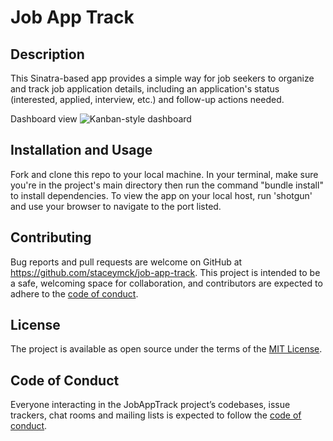 # Job App Track

## Description

This Sinatra-based app provides a simple way for job seekers to organize and track job application details, including an application's status (interested, applied, interview, etc.) and follow-up actions needed. 

Dashboard view
![Kanban-style dashboard](../images/job_track_ui_1.png)

## Installation and Usage

Fork and clone this repo to your local machine. In your terminal, make sure you're in the project's main directory then run the command "bundle install" to install dependencies. To view the app on your local host, run 'shotgun' and use your browser to navigate to the port listed.

## Contributing

Bug reports and pull requests are welcome on GitHub at https://github.com/staceymck/job-app-track. This project is intended to be a safe, welcoming space for collaboration, and contributors are expected to adhere to the [code of conduct](https://github.com/staceymck/job-app-track/blob/main/CODE_OF_CONDUCT.md).

## License

The project is available as open source under the terms of the [MIT License](https://opensource.org/licenses/MIT).

## Code of Conduct

Everyone interacting in the JobAppTrack project’s codebases, issue trackers, chat rooms and mailing lists is expected to follow the [code of conduct](https://github.com/staceymck/job-app-track/blob/main/CODE_OF_CONDUCT.md).